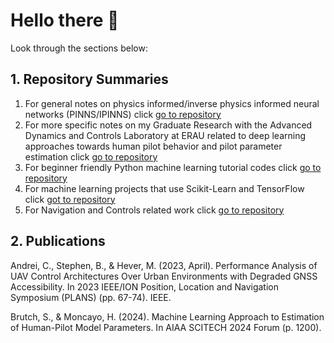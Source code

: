 # Hello there 👋
Look through the sections below:

## 1. Repository Summaries
1. For general notes on physics informed/inverse physics informed neural networks (PINNS/IPINNS) click [go to repository](https://github.com/stephenbrutch/PINNS-and-IPINNS)
2. For more specific notes on my Graduate Research with the Advanced Dynamics and Controls Laboratory at ERAU related to deep learning approaches towards human pilot behavior and pilot parameter estimation click [go to repository](https://github.com/stephenbrutch/Pilot-Models-for-Physics-Informed-Neural-Networks)
3. For beginner friendly Python machine learning tutorial codes click [go to repository](https://github.com/stephenbrutch/Python-Machine-Learning-Codes)
4. For machine learning projects that use Scikit-Learn and TensorFlow click [got to repository](https://github.com/stephenbrutch/Machine-Learning-Projects)
5. For Navigation and Controls related work click [go to repository](https://github.com/stephenbrutch/GNC-HWS-Projects)
   
## 2. Publications
Andrei, C., Stephen, B., & Hever, M. (2023, April). Performance Analysis of UAV Control Architectures Over Urban Environments with Degraded GNSS Accessibility. In 2023 IEEE/ION Position, Location and Navigation Symposium (PLANS) (pp. 67-74). IEEE.

Brutch, S., & Moncayo, H. (2024). Machine Learning Approach to Estimation of Human-Pilot Model Parameters. In AIAA SCITECH 2024 Forum (p. 1200).

